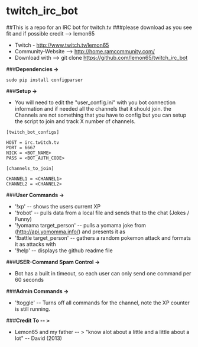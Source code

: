 # twitch_irc_bot
##This is a repo for an IRC bot for twitch.tv
###please download as you see fit and if possible credit --> lemon65
- Twitch - http://www.twitch.tv/lemon65
- Community-Website --> http://home.ramcommunity.com/
- Download with -->   git clone https://github.com/lemon65/twitch_irc_bot

###**Dependencies ->**
```
sudo pip install configparser  
```

###**Setup ->**
* You will need to edit the "user_config.ini" with you bot connection information and if needed all the channels that it should join. the Channels are not something that you have to config but you can setup the script to join and track X number of channels. 
```
[twitch_bot_configs]

HOST = irc.twitch.tv
PORT = 6667
NICK = <BOT_NAME>
PASS = <BOT_AUTH_CODE>

[channels_to_join]

CHANNEL1 = <CHANNEL1>
CHANNEL2 = <CHANNEL2>
```

###**User Commands ->**

* '!xp' -- shows the users current XP
* '!robot' -- pulls data from a local file and sends that to the chat (Jokes / Funny)
* '!yomama target_person' -- pulls a yomama joke from (http://api.yomomma.info/) and presents it as <target><joke>
* '!battle target_person' -- gathers a random pokemon attack and formats it as <user> attacks <target> with <attack>
* '!help' -- displays the github readme file

###**USER-Command Spam Control ->** 
* Bot has a built in timeout, so each user can only send one command per 60 seconds

###**Admin Commands ->**
* '!toggle' -- Turns off all commands for the channel, note the XP counter is still running.

###**Credit To -- >** 
  * Lemon65 and my father -- > "know alot about a little and a little about a lot" -- David (2013)
